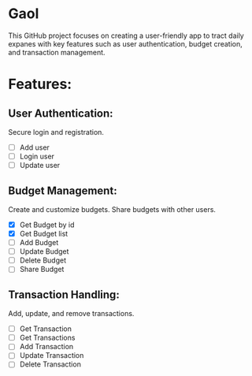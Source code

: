 # Gaol 
This GitHub project focuses on creating a user-friendly app to tract daily expanes with key features such as user authentication, budget creation, and transaction management.

# Features:

## User Authentication:
Secure login and registration.

- [ ] Add user
- [ ] Login user
- [ ] Update user

## Budget Management:
Create and customize budgets.
Share budgets with other users.

- [x] Get Budget by id
- [x] Get Budget list
- [ ] Add Budget
- [ ] Update Budget
- [ ] Delete Budget
- [ ] Share Budget

## Transaction Handling:
Add, update, and remove transactions.

- [ ] Get Transaction
- [ ] Get Transactions
- [ ] Add Transaction
- [ ] Update Transaction
- [ ] Delete Transaction
